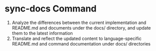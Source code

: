 # sync-docs Command

1. Analyze the differences between the current implementation and README.md and documents under the docs/ directory, and update them to the latest information
2. Translate and reflect the updated content to language-specific README.md and command documentation under docs/ directories